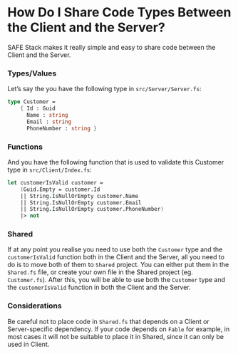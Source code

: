 # How Do I Share Code Types Between the Client and the Server?
SAFE Stack makes it really simple and easy to share code between the Client and the Server.
 
### Types/Values
Let’s say the you have the following type in `src/Server/Server.fs`:
```fsharp
type Customer =
    { Id : Guid
      Name : string
      Email : string
      PhoneNumber : string }
```

### Functions
And you have the following function that is used to validate this Customer type in `src/Client/Index.fs`:
```fsharp
let customerIsValid customer =
    (Guid.Empty = customer.Id
    || String.IsNullOrEmpty customer.Name
    || String.IsNullOrEmpty customer.Email
    || String.IsNullOrEmpty customer.PhoneNumber)
    |> not
```

### Shared
If at any point you realise you need to use both the `Customer` type and the `customerIsValid` function both in the Client and the Server, all you need to do is to move both of them to `Shared` project. You can either put them in the `Shared.fs` file, or create your own file in the Shared project (eg. `Customer.fs`). After this, you will be able to use both the `Customer` type and the `customerIsValid` function in both the Client and the Server.

### Considerations
Be careful not to place code in `Shared.fs` that depends on a Client or Server-specific dependency. If your code depends on `Fable` for example, in most cases it will not be suitable to place it in Shared, since it can only be used in Client.
